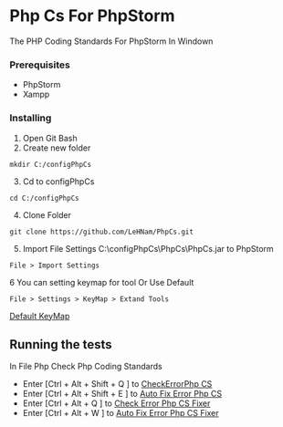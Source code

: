 # Php Cs For PhpStorm

The PHP Coding Standards For PhpStorm In Windown


### Prerequisites
- PhpStorm
- Xampp

### Installing

1.  Open Git Bash
2. Create new folder 
```
mkdir C:/configPhpCs
```

3.  Cd to configPhpCs

```
cd C:/configPhpCs
```

4. Clone Folder

```
git clone https://github.com/LeHNam/PhpCs.git
```

5. Import File Settings C:\configPhpCs\PhpCs\PhpCs.jar to PhpStorm
```
File > Import Settings
```

6 You can setting keymap for tool Or Use Default

```
File > Settings > KeyMap > Extand Tools
```
[Default KeyMap](https://github.com/LeHNam/PhpCs/blob/master/image/DefaultKeyMap.PNG)


## Running the tests

In File Php Check Php Coding Standards 

- Enter [Ctrl + Alt + Shift + Q ] to [CheckErrorPhp CS](https://github.com/LeHNam/PhpCs/blob/master/image/CheckErrorPhpCs.PNG)
- Enter [Ctrl + Alt + Shift + E ] to [Auto Fix Error Php CS](https://github.com/LeHNam/PhpCs/blob/master/image/AutoFixErrorPhpCs.PNG)
- Enter [Ctrl + Alt  + Q ] to [Check Error Php CS Fixer](https://github.com/LeHNam/PhpCs/blob/master/image/CheckErrorPhpCsFixer.PNG)
- Enter [Ctrl + Alt + W ] to [Auto Fix Error Php CS Fixer](https://github.com/LeHNam/PhpCs/blob/master/image/AutoFixErrorPhpCsFixer.PNG)
